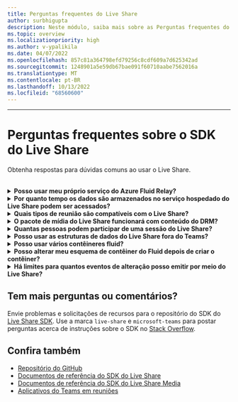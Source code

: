 ```yaml
---
title: Perguntas frequentes do Live Share
author: surbhigupta
description: Neste módulo, saiba mais sobre as Perguntas frequentes do Live Share.
ms.topic: overview
ms.localizationpriority: high
ms.author: v-ypalikila
ms.date: 04/07/2022
ms.openlocfilehash: 857c81a364798efd79256c8cdf609a7d625342ad
ms.sourcegitcommit: 1248901a5e59db67bae091f60710aabe7562016a
ms.translationtype: MT
ms.contentlocale: pt-BR
ms.lasthandoff: 10/13/2022
ms.locfileid: "68560600"
---
```

---

# <a name="live-share-sdk-faq"></a>Perguntas frequentes sobre o SDK do Live Share

Obtenha respostas para dúvidas comuns ao usar o Live Share.<br>

<br>

<details>

<summary><b>Posso usar meu próprio serviço do Azure Fluid Relay?</b></summary>

Sim! Ao inicializar o Live Share, você pode definir seu próprio `AzureConnectionConfig`. O Live Share associa os contêineres criados com reuniões, `ITokenProvider` mas você precisará implementar a interface para assinar tokens para seus contêineres. Por exemplo, você pode usar um fornecido `AzureFunctionTokenProvider`, que usa uma função de nuvem do Azure para solicitar um token de acesso de um servidor.

Embora a maioria de vocês ache útil usar nosso serviço hospedado gratuito, ainda pode haver momentos em que é útil usar seu próprio serviço do Azure Fluid Relay para seu aplicativo Live Share. Considere usar uma conexão de serviço AFR personalizada se você:

* Exigir o armazenamento de dados em contêineres Fluid além do tempo de vida de uma reunião.
* Transmita dados confidenciais por meio do serviço que requer uma política de segurança personalizada.
* Desenvolva recursos por meio do Fluid Framework, por exemplo, `SharedMap`para seu aplicativo fora do Teams.

Para obter mais informações, [confira como orientar ou](./teams-live-share-how-to/how-to-custom-azure-fluid-relay.md) visitar a documentação do [Azure Fluid Relay](/azure/azure-fluid-relay/).

<br>

</details>

<details>

<summary><b>Por quanto tempo os dados são armazenados no serviço hospedado do Live Share podem ser acessados?</b></summary>

Todos os dados enviados ou armazenados por meio de contêineres do Fluid criados pelo serviço Azure Fluid Relay hospedado pelo Live Share ficam acessíveis por 24 horas. Se você quiser manter os dados por mais de 24 horas, pode substituir nosso serviço do Azure Fluid Relay hospedado pelo seu. Como alternativa, você pode usar seu próprio provedor de armazenamento em paralelo ao serviço hospedado do Live Share.

<br>

</details>

<details>

<summary><b>Quais tipos de reunião são compatíveis com o Live Share?</b></summary>

Há suporte para reuniões agendadas, chamadas um-para-um, chamadas em grupo e reunião agora. Ainda não há suporte para reuniões de canal.

<br>

</details>

<details>

<summary><b>O pacote de mídia do Live Share funcionará com conteúdo do DRM?</b></summary>

Não. Atualmente, o Teams não dá suporte à mídia criptografada para aplicativos de guia na área de trabalho. Há suporte para clientes Chrome, Edge e móveis. Para obter mais informações, você [pode acompanhar o problema aqui](https://github.com/microsoft/live-share-sdk/issues/14).

<br>

</details>

<details>
<summary><b>Quantas pessoas podem participar de uma sessão do Live Share?</b></summary>

Atualmente, o Live Share oferece suporte a um máximo de 100 participantes por sessão. Se isso é algo em que você está interessado, você pode [iniciar uma discussão aqui](https://github.com/microsoft/live-share-sdk/discussions).

<br>

</details>

<details>
<summary><b>Posso usar as estruturas de dados do Live Share fora do Teams?</b></summary>

Atualmente, os pacotes live share exigem que o SDK do Cliente do Teams funcione corretamente. Recursos dentro `@microsoft/live-share` ou `@microsoft/live-share-media` não funcionarão fora do Microsoft Teams. Se isso é algo em que você está interessado, você pode [iniciar uma discussão aqui](https://github.com/microsoft/live-share-sdk/discussions).

<br>

</details>

<details>
<summary><b>Posso usar vários contêineres fluid?</b></summary>

Atualmente, o Live Share dá suporte apenas a ter um contêiner usando nosso serviço do Azure Fluid Relay fornecido. No entanto, é possível usar um contêiner do Live Share e um contêiner criado por sua própria instância do Azure Fluid Relay.

<br>

</details>

<details>
<summary><b>Posso alterar meu esquema de contêiner do Fluid depois de criar o contêiner?</b></summary>

Atualmente, o Live Share não dá suporte à adição de novo `initialObjects` ao Fluid `ContainerSchema` depois de criar ou ingressar em um contêiner. Como as sessões do Live Share têm curta duração, isso geralmente é um problema durante o desenvolvimento depois de adicionar novos recursos ao seu aplicativo.

> [!NOTE]
> Se você estiver usando a `dynamicObjectTypes` propriedade no `ContainerSchema`, poderá adicionar novos tipos a qualquer momento. Se você remover mais tarde os tipos do esquema, as instâncias DDS existentes desses tipos falharão normalmente.

Para corrigir erros resultantes `initialObjects` de alterações ao testar localmente no navegador, remova a ID do contêiner com hash da URL e recarregue a página. Se você estiver testando em uma reunião do Teams, inicie uma nova reunião e tente novamente.

Se você planeja atualizar seu aplicativo com instâncias `SharedObject` `LiveObject` novas ou com frequência, considere como implantar novas alterações de esquema na produção. Embora o risco real seja relativamente baixo e de curta duração, pode haver sessões ativas no momento em que você distribuir a alteração. Os usuários existentes na sessão não devem ser afetados, mas os usuários que ingressarem nessa sessão depois que você implantou uma alteração significativa podem ter problemas para se conectar à sessão. Para atenuar isso, você pode considerar algumas das seguintes soluções:

* Implante alterações de esquema para seu aplicativo Web fora do horário comercial normal.
* Use `dynamicObjectTypes` para quaisquer alterações feitas no esquema, em vez de alterar `initialObjects`.

> [!NOTE]
> No momento, o Live Share não dá suporte ao controle `ContainerSchema`de versão, nem tem APIs dedicadas a migrações.

<br>

</details>

<details>
<summary><b>Há limites para quantos eventos de alteração posso emitir por meio do Live Share?</b></summary>

Enquanto o Live Share estiver em versão prévia, qualquer limite de eventos emitidos por meio do Live Share não será imposto. Para obter um desempenho ideal, você deve desmentir as alterações emitidas `SharedObject` `LiveObject` por meio ou instâncias para uma mensagem por 50 milissegundos ou mais. Isso é especialmente importante ao enviar alterações com base em coordenadas de toque ou mouse, como ao sincronizar posições de cursor, escrita à tinta e arrastar objetos ao redor de uma página.

<br>

</details>

## <a name="have-more-questions-or-feedback"></a>Tem mais perguntas ou comentários?

Envie problemas e solicitações de recursos para o repositório do SDK do [Live Share SDK](https://github.com/microsoft/live-share-sdk). Use a marca `live-share` e `microsoft-teams` para postar perguntas acerca de instruções sobre o SDK no [Stack Overflow](https://stackoverflow.com/questions/tagged/live-share+microsoft-teams).

## <a name="see-also"></a>Confira também

* [Repositório do GitHub](https://github.com/microsoft/live-share-sdk)
* [Documentos de referência do SDK do Live Share](/javascript/api/@microsoft/live-share/)
* [Documentos de referência do SDK do Live Share Media](/javascript/api/@microsoft/live-share-media/)
* [Aplicativos do Teams em reuniões](teams-apps-in-meetings.md)
